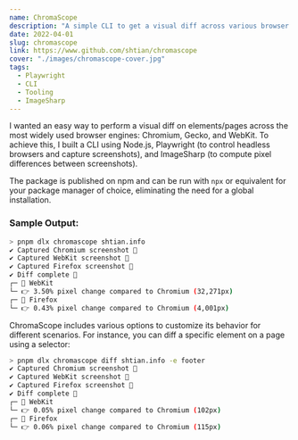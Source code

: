 ```yaml
---
name: ChromaScope
description: "A simple CLI to get a visual diff across various browser engines"
date: 2022-04-01
slug: chromascope
link: https://www.github.com/shtian/chromascope
cover: "./images/chromascope-cover.jpg"
tags:
  - Playwright
  - CLI
  - Tooling
  - ImageSharp
---
```


I wanted an easy way to perform a visual diff on elements/pages across the most widely used browser engines: Chromium, Gecko, and WebKit. To achieve this, I built a CLI using Node.js, Playwright (to control headless browsers and capture screenshots), and ImageSharp (to compute pixel differences between screenshots).

The package is published on npm and can be run with `npx` or equivalent for your package manager of choice, eliminating the need for a global installation.

### Sample Output:

```bash
> pnpm dlx chromascope shtian.info
✔ Captured Chromium screenshot 📸
✔ Captured WebKit screenshot 📸
✔ Captured Firefox screenshot 📸
✔ Diff complete 🎉
┌─ 🍎 WebKit
└─ 👉 3.50% pixel change compared to Chromium (32,271px)
┌─ 🦊 Firefox
└─ 👉 0.43% pixel change compared to Chromium (4,001px)
```

ChromaScope includes various options to customize its behavior for different scenarios. For instance, you can diff a specific element on a page using a selector:

```bash
> pnpm dlx chromascope diff shtian.info -e footer
✔ Captured Chromium screenshot 📸
✔ Captured WebKit screenshot 📸
✔ Captured Firefox screenshot 📸
✔ Diff complete 🎉
┌─ 🍎 WebKit
└─ 👉 0.05% pixel change compared to Chromium (102px)
┌─ 🦊 Firefox
└─ 👉 0.06% pixel change compared to Chromium (115px)
```
